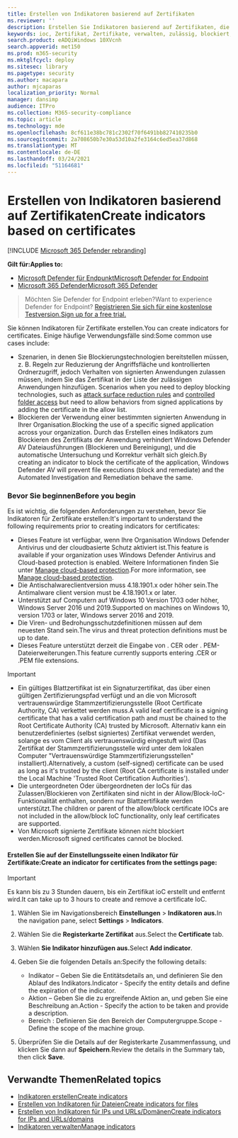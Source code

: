 ```yaml
---
title: Erstellen von Indikatoren basierend auf Zertifikaten
ms.reviewer: ''
description: Erstellen Sie Indikatoren basierend auf Zertifikaten, die die Erkennung, Verhinderung und den Ausschluss von Entitäten definieren.
keywords: ioc, Zertifikat, Zertifikate, verwalten, zulässig, blockiert, blockieren, sauber, schadhaft, Dateihash, IP-Adresse, URLs, Domäne
search.product: eADQiWindows 10XVcnh
search.appverid: met150
ms.prod: m365-security
ms.mktglfcycl: deploy
ms.sitesec: library
ms.pagetype: security
ms.author: macapara
author: mjcaparas
localization_priority: Normal
manager: dansimp
audience: ITPro
ms.collection: M365-security-compliance
ms.topic: article
ms.technology: mde
ms.openlocfilehash: 8cf611e38bc781c2302f70f6491bb827410235b0
ms.sourcegitcommit: 2a708650b7e30a53d10a2fe3164c6ed5ea37d868
ms.translationtype: MT
ms.contentlocale: de-DE
ms.lasthandoff: 03/24/2021
ms.locfileid: "51164681"
---
```

# <a name="create-indicators-based-on-certificates"></a><span data-ttu-id="0e0fb-104">Erstellen von Indikatoren basierend auf Zertifikaten</span><span class="sxs-lookup"><span data-stu-id="0e0fb-104">Create indicators based on certificates</span></span>

[!INCLUDE [Microsoft 365 Defender rebranding](../../includes/microsoft-defender.md)]


<span data-ttu-id="0e0fb-105">**Gilt für:**</span><span class="sxs-lookup"><span data-stu-id="0e0fb-105">**Applies to:**</span></span>
- [<span data-ttu-id="0e0fb-106">Microsoft Defender für Endpunkt</span><span class="sxs-lookup"><span data-stu-id="0e0fb-106">Microsoft Defender for Endpoint</span></span>](https://go.microsoft.com/fwlink/p/?linkid=2154037)
- [<span data-ttu-id="0e0fb-107">Microsoft 365 Defender</span><span class="sxs-lookup"><span data-stu-id="0e0fb-107">Microsoft 365 Defender</span></span>](https://go.microsoft.com/fwlink/?linkid=2118804)


><span data-ttu-id="0e0fb-108">Möchten Sie Defender for Endpoint erleben?</span><span class="sxs-lookup"><span data-stu-id="0e0fb-108">Want to experience Defender for Endpoint?</span></span> [<span data-ttu-id="0e0fb-109">Registrieren Sie sich für eine kostenlose Testversion.</span><span class="sxs-lookup"><span data-stu-id="0e0fb-109">Sign up for a free trial.</span></span>](https://www.microsoft.com/en-us/WindowsForBusiness/windows-atp?ocid=docs-wdatp-automationexclusionlist-abovefoldlink)

<span data-ttu-id="0e0fb-110">Sie können Indikatoren für Zertifikate erstellen.</span><span class="sxs-lookup"><span data-stu-id="0e0fb-110">You can create indicators for certificates.</span></span> <span data-ttu-id="0e0fb-111">Einige häufige Verwendungsfälle sind:</span><span class="sxs-lookup"><span data-stu-id="0e0fb-111">Some common use cases include:</span></span>

- <span data-ttu-id="0e0fb-112">Szenarien, in denen Sie Blockierungstechnologien bereitstellen müssen, z. B. Regeln zur Reduzierung der Angriffsfläche und kontrollierten Ordnerzugriff, jedoch Verhalten von signierten Anwendungen zulassen müssen, indem Sie das Zertifikat in der Liste der zulässigen Anwendungen hinzufügen. [](attack-surface-reduction.md) [](controlled-folders.md)</span><span class="sxs-lookup"><span data-stu-id="0e0fb-112">Scenarios when you need to deploy blocking technologies, such as [attack surface reduction rules](attack-surface-reduction.md) and [controlled folder access](controlled-folders.md) but need to allow behaviors from signed applications by adding the certificate in the allow list.</span></span>
- <span data-ttu-id="0e0fb-113">Blockieren der Verwendung einer bestimmten signierten Anwendung in Ihrer Organisation.</span><span class="sxs-lookup"><span data-stu-id="0e0fb-113">Blocking the use of a specific signed application across your organization.</span></span> <span data-ttu-id="0e0fb-114">Durch das Erstellen eines Indikators zum Blockieren des Zertifikats der Anwendung verhindert Windows Defender AV Dateiausführungen (Blockieren und Bereinigung), und die automatische Untersuchung und Korrektur verhält sich gleich.</span><span class="sxs-lookup"><span data-stu-id="0e0fb-114">By creating an indicator to block the certificate of the application, Windows Defender AV will prevent file executions (block and remediate) and the Automated Investigation and Remediation behave the same.</span></span>


### <a name="before-you-begin"></a><span data-ttu-id="0e0fb-115">Bevor Sie beginnen</span><span class="sxs-lookup"><span data-stu-id="0e0fb-115">Before you begin</span></span>

<span data-ttu-id="0e0fb-116">Es ist wichtig, die folgenden Anforderungen zu verstehen, bevor Sie Indikatoren für Zertifikate erstellen:</span><span class="sxs-lookup"><span data-stu-id="0e0fb-116">It's important to understand the following requirements prior to creating indicators for certificates:</span></span>

- <span data-ttu-id="0e0fb-117">Dieses Feature ist verfügbar, wenn Ihre Organisation Windows Defender Antivirus und der cloudbasierte Schutz aktiviert ist.</span><span class="sxs-lookup"><span data-stu-id="0e0fb-117">This feature is available if your organization uses Windows Defender Antivirus and Cloud-based protection is enabled.</span></span> <span data-ttu-id="0e0fb-118">Weitere Informationen finden Sie unter [Manage cloud-based protection](https://docs.microsoft.com/windows/security/threat-protection/microsoft-defender-antivirus/deploy-manage-report-microsoft-defender-antivirus).</span><span class="sxs-lookup"><span data-stu-id="0e0fb-118">For more information, see [Manage cloud-based protection](https://docs.microsoft.com/windows/security/threat-protection/microsoft-defender-antivirus/deploy-manage-report-microsoft-defender-antivirus).</span></span>
- <span data-ttu-id="0e0fb-119">Die Antischalwareclientversion muss 4.18.1901.x oder höher sein.</span><span class="sxs-lookup"><span data-stu-id="0e0fb-119">The Antimalware client version must be  4.18.1901.x or later.</span></span>
- <span data-ttu-id="0e0fb-120">Unterstützt auf Computern auf Windows 10 Version 1703 oder höher, Windows Server 2016 und 2019.</span><span class="sxs-lookup"><span data-stu-id="0e0fb-120">Supported on machines on Windows 10, version 1703 or later, Windows server 2016 and 2019.</span></span>
- <span data-ttu-id="0e0fb-121">Die Viren- und Bedrohungsschutzdefinitionen müssen auf dem neuesten Stand sein.</span><span class="sxs-lookup"><span data-stu-id="0e0fb-121">The virus and threat protection definitions must be up to date.</span></span>
- <span data-ttu-id="0e0fb-122">Dieses Feature unterstützt derzeit die Eingabe von . CER oder . PEM-Dateierweiterungen.</span><span class="sxs-lookup"><span data-stu-id="0e0fb-122">This feature currently supports entering .CER or .PEM file extensions.</span></span>

>[!IMPORTANT]
> - <span data-ttu-id="0e0fb-123">Ein gültiges Blattzertifikat ist ein Signaturzertifikat, das über einen gültigen Zertifizierungspfad verfügt und an die von Microsoft vertrauenswürdige Stammzertifizierungsstelle (Root Certificate Authority, CA) verkettet werden muss.</span><span class="sxs-lookup"><span data-stu-id="0e0fb-123">A valid leaf certificate is a signing certificate that has a valid certification path and must be chained to the Root Certificate Authority (CA) trusted by Microsoft.</span></span>  <span data-ttu-id="0e0fb-124">Alternativ kann ein benutzerdefiniertes (selbst signiertes) Zertifikat verwendet werden, solange es vom Client als vertrauenswürdig eingestuft wird (Das Zertifikat der Stammzertifizierungsstelle wird unter dem lokalen Computer "Vertrauenswürdige Stammzertifizierungsstellen" installiert).</span><span class="sxs-lookup"><span data-stu-id="0e0fb-124">Alternatively, a custom (self-signed) certificate can be used as long as it's trusted by the client (Root CA certificate is installed under the Local Machine 'Trusted Root Certification Authorities').</span></span>
>- <span data-ttu-id="0e0fb-125">Die untergeordneten Oder übergeordneten der IoCs für das Zulassen/Blockieren von Zertifikaten sind nicht in der Allow/Block-IoC-Funktionalität enthalten, sondern nur Blattzertifikate werden unterstützt.</span><span class="sxs-lookup"><span data-stu-id="0e0fb-125">The children or parent of the allow/block certificate IOCs are not included in the allow/block IoC functionality, only leaf certificates are supported.</span></span>
>- <span data-ttu-id="0e0fb-126">Von Microsoft signierte Zertifikate können nicht blockiert werden.</span><span class="sxs-lookup"><span data-stu-id="0e0fb-126">Microsoft signed certificates cannot be blocked.</span></span>

#### <a name="create-an-indicator-for-certificates-from-the-settings-page"></a><span data-ttu-id="0e0fb-127">Erstellen Sie auf der Einstellungsseite einen Indikator für Zertifikate:</span><span class="sxs-lookup"><span data-stu-id="0e0fb-127">Create an indicator for certificates from the settings page:</span></span>

>[!IMPORTANT]
> <span data-ttu-id="0e0fb-128">Es kann bis zu 3 Stunden dauern, bis ein Zertifikat ioC erstellt und entfernt wird.</span><span class="sxs-lookup"><span data-stu-id="0e0fb-128">It can take up to 3 hours to create and remove a certificate IoC.</span></span>

1. <span data-ttu-id="0e0fb-129">Wählen Sie im Navigationsbereich **Einstellungen**  >  **Indikatoren aus.**</span><span class="sxs-lookup"><span data-stu-id="0e0fb-129">In the navigation pane, select **Settings** > **Indicators**.</span></span>  

2. <span data-ttu-id="0e0fb-130">Wählen Sie die **Registerkarte Zertifikat** aus.</span><span class="sxs-lookup"><span data-stu-id="0e0fb-130">Select the **Certificate** tab.</span></span>

3. <span data-ttu-id="0e0fb-131">Wählen **Sie Indikator hinzufügen aus.**</span><span class="sxs-lookup"><span data-stu-id="0e0fb-131">Select **Add indicator**.</span></span>

4. <span data-ttu-id="0e0fb-132">Geben Sie die folgenden Details an:</span><span class="sxs-lookup"><span data-stu-id="0e0fb-132">Specify the following details:</span></span>
   - <span data-ttu-id="0e0fb-133">Indikator – Geben Sie die Entitätsdetails an, und definieren Sie den Ablauf des Indikators.</span><span class="sxs-lookup"><span data-stu-id="0e0fb-133">Indicator - Specify the entity details and define the expiration of the indicator.</span></span>
   - <span data-ttu-id="0e0fb-134">Aktion – Geben Sie die zu ergreifende Aktion an, und geben Sie eine Beschreibung an.</span><span class="sxs-lookup"><span data-stu-id="0e0fb-134">Action - Specify the action to be taken and provide a description.</span></span>
   - <span data-ttu-id="0e0fb-135">Bereich : Definieren Sie den Bereich der Computergruppe.</span><span class="sxs-lookup"><span data-stu-id="0e0fb-135">Scope - Define the scope of the machine group.</span></span>

5. <span data-ttu-id="0e0fb-136">Überprüfen Sie die Details auf der Registerkarte Zusammenfassung, und klicken Sie dann auf **Speichern**.</span><span class="sxs-lookup"><span data-stu-id="0e0fb-136">Review the details in the Summary tab, then click **Save**.</span></span>

## <a name="related-topics"></a><span data-ttu-id="0e0fb-137">Verwandte Themen</span><span class="sxs-lookup"><span data-stu-id="0e0fb-137">Related topics</span></span>
- [<span data-ttu-id="0e0fb-138">Indikatoren erstellen</span><span class="sxs-lookup"><span data-stu-id="0e0fb-138">Create indicators</span></span>](manage-indicators.md)
- [<span data-ttu-id="0e0fb-139">Erstellen von Indikatoren für Dateien</span><span class="sxs-lookup"><span data-stu-id="0e0fb-139">Create indicators for files</span></span>](indicator-file.md)
- [<span data-ttu-id="0e0fb-140">Erstellen von Indikatoren für IPs und URLs/Domänen</span><span class="sxs-lookup"><span data-stu-id="0e0fb-140">Create indicators for IPs and URLs/domains</span></span>](indicator-ip-domain.md)
- [<span data-ttu-id="0e0fb-141">Indikatoren verwalten</span><span class="sxs-lookup"><span data-stu-id="0e0fb-141">Manage indicators</span></span>](indicator-manage.md)
